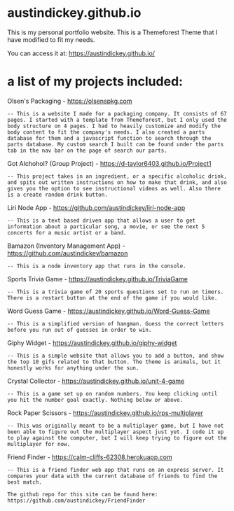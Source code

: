 # austindickey.github.io

This is my personal portfolio website. This is a Themeforest Theme that I have modified to fit my needs.

You can access it at: https://austindickey.github.io/


# a list of my projects included:

Olsen's Packaging - https://olsenspkg.com

    -- This is a website I made for a packaging company. It consists of 67 pages. I started with a template from Themeforest, but I only used the body structure on 4 pages. I had to heavily customize and modify the body content to fit the company's needs. I also created a parts database for them and a javascript function to search through the parts database. My custom search I built can be found under the parts tab in the nav bar on the page of search our parts.

Got Alchohol? (Group Project) - https://d-taylor6403.github.io/Project1

    -- This project takes in an ingredient, or a specific alcoholic drink, and spits out written instructions on how to make that drink, and also gives you the option to see instructional videos as well. Also there is a create random drink button.

Liri Node App - https://github.com/austindickey/liri-node-app

    -- This is a text based driven app that allows a user to get information about a particular song, a movie, or see the next 5 concerts for a music artist or a band.

Bamazon (Inventory Management App) - https://github.com/austindickey/bamazon

    -- This is a node inventory app that runs in the console.

Sports Trivia Game - https://austindickey.github.io/TriviaGame

    -- This is a trivia game of 20 sports questions set to run on timers. There is a restart button at the end of the game if you would like.

Word Guess Game - https://austindickey.github.io/Word-Guess-Game

    -- This is a simplified version of hangman. Guess the correct letters before you run out of guesses in order to win.

Giphy Widget - https://austindickey.github.io/giphy-widget

    -- This is a simple website that allows you to add a button, and show the top 10 gifs related to that button. The theme is animals, but it honestly works for anything under the sun.

Crystal Collector - https://austindickey.github.io/unit-4-game

    -- This is a game set up on random numbers. You keep clicking until you hit the number goal exactly. Nothing below or above.

Rock Paper Scissors - https://austindickey.github.io/rps-multiplayer

    -- This was originally meant to be a multiplayer game, but I have not been able to figure out the multiplayer aspect just yet. I code it up to play against the computer, but I will keep trying to figure out the multiplayer for now.

Friend Finder - https://calm-cliffs-62308.herokuapp.com

    -- This is a friend finder web app that runs on an express server. It compares your data with the current database of friends to find the best match.

    The github repo for this site can be found here: https://github.com/austindickey/FriendFinder